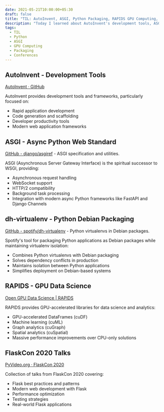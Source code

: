 ```yaml
---
date: 2021-05-21T10:00:00+05:30
draft: false
title: "TIL: AutoInvent, ASGI, Python Packaging, RAPIDS GPU Computing, and FlaskCon"
description: "Today I learned about AutoInvent's development tools, ASGI specification for async Python web apps, dh-virtualenv for Python packaging, RAPIDS for GPU data science, and FlaskCon 2020 talks."
tags:
  - TIL
  - Python
  - ASGI
  - GPU Computing
  - Packaging
  - Conferences
---
```


## AutoInvent - Development Tools

[AutoInvent · GitHub](https://github.com/autoinvent/)

AutoInvent provides development tools and frameworks, particularly focused on:
- Rapid application development
- Code generation and scaffolding
- Developer productivity tools
- Modern web application frameworks

## ASGI - Async Python Web Standard

[GitHub - django/asgiref](https://github.com/django/asgiref) - ASGI specification and utilities.

ASGI (Asynchronous Server Gateway Interface) is the spiritual successor to WSGI, providing:
- Asynchronous request handling
- WebSocket support
- HTTP/2 compatibility
- Background task processing
- Integration with modern async Python frameworks like FastAPI and Django Channels

## dh-virtualenv - Python Debian Packaging

[GitHub - spotify/dh-virtualenv](https://github.com/spotify/dh-virtualenv) - Python virtualenvs in Debian packages.

Spotify's tool for packaging Python applications as Debian packages while maintaining virtualenv isolation:
- Combines Python virtualenvs with Debian packaging
- Solves dependency conflicts in production
- Maintains isolation between Python applications
- Simplifies deployment on Debian-based systems

## RAPIDS - GPU Data Science

[Open GPU Data Science | RAPIDS](https://rapids.ai/)

RAPIDS provides GPU-accelerated libraries for data science and analytics:
- GPU-accelerated DataFrames (cuDF)
- Machine learning (cuML)
- Graph analytics (cuGraph)
- Spatial analytics (cuSpatial)
- Massive performance improvements over CPU-only solutions

## FlaskCon 2020 Talks

[PyVideo.org · FlaskCon 2020](https://pyvideo.org/events/flaskcon-2020.html)

Collection of talks from FlaskCon 2020 covering:
- Flask best practices and patterns
- Modern web development with Flask
- Performance optimization
- Testing strategies
- Real-world Flask applications